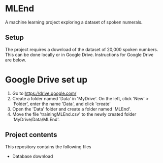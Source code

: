 # MLEnd
A machine learning project exploring a dataset of spoken numerals.

## Setup
The project requires a download of the dataset of 20,000 spoken numbers. This can be done locally or in Google Drive. Instructions for Google Drive are below.

# Google Drive set up
1. Go to https://drive.google.com/
2. Create a folder named 'Data' in 'MyDrive'. On the left, click 'New' > 'Folder', enter the name 'Data', and click 'create'
3. Open the 'Data' folder and create a folder named 'MLEnd'.
4. Move the file 'trainingMLEnd.csv' to the newly created folder 'MyDrive/Data/MLEnd'.

## Project contents
This repository contains the following files
- Database download
